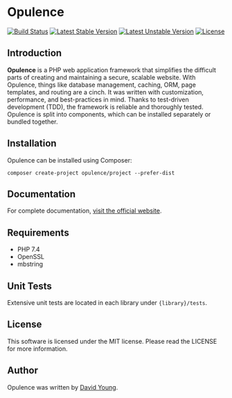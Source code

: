 # Opulence
[![Build Status](https://travis-ci.com/opulencephp/Opulence.svg)](https://travis-ci.com/opulencephp/Opulence)
[![Latest Stable Version](https://poser.pugx.org/opulence/opulence/v/stable.svg)](https://packagist.org/packages/opulence/opulence)
[![Latest Unstable Version](https://poser.pugx.org/opulence/opulence/v/unstable.svg)](https://packagist.org/packages/opulence/opulence)
[![License](https://poser.pugx.org/opulence/opulence/license.svg)](https://packagist.org/packages/opulence/opulence)

## Introduction
**Opulence** is a PHP web application framework that simplifies the difficult parts of creating and maintaining a secure, scalable website.  With Opulence, things like database management, caching, ORM, page templates, and routing are a cinch.  It was written with customization, performance, and best-practices in mind.  Thanks to test-driven development (TDD), the framework is reliable and thoroughly tested. Opulence is split into components, which can be installed separately or bundled together.

## Installation
Opulence can be installed using Composer:

```
composer create-project opulence/project --prefer-dist
```

## Documentation
For complete documentation, <a href="https://www.opulencephp.com" target="_blank">visit the official website</a>.

## Requirements
* PHP 7.4
* OpenSSL
* mbstring

## Unit Tests

Extensive unit tests are located in each library under `{library}/tests`.

## License
This software is licensed under the MIT license.  Please read the LICENSE for more information.

## Author
Opulence was written by [David Young](https://twitter.com/opulencephp).
